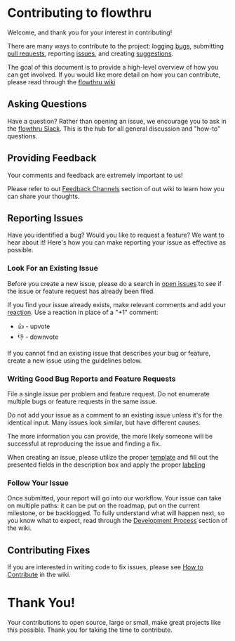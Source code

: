 
# Contributing to flowthru

Welcome, and thank you for your interest in contributing!

There are many ways to contribute to the project: logging [bugs](https://github.com/flow-thru/flowthru/issues/new?assignees=&labels=&template=bug_report.md&title=), submitting [pull requests](https://github.com/flow-thru/flowthru/pulls), reporting [issues](https://github.com/flow-thru/flowthru/issues), and creating [suggestions](https://github.com/flow-thru/flowthru/issues/new?assignees=&labels=&template=feature_request.md&title=).

The goal of this document is to provide a high-level overview of how you can get involved. If you would like more detail on how you can contribute, please read through the [flowthru wiki](https://github.com/flow-thru/flowthru/wiki)

## Asking Questions

Have a question? Rather than opening an issue, we encourage you to ask in the [flowthru Slack](https://join.slack.com/t/flowthru/shared_invite/enQtNjYxMDM2Nzc5NDkzLTJiZTU0NGQ0ZTc0NjRjNDMxNDY4ODU0YzA4MTUwZTU5YmMyZTAyZmFiMjY4ZWFkNzI5MDYxMTUyMTY0Mjc3MTQ). This is the hub for all general discussion and "how-to" questions.

## Providing Feedback

Your comments and feedback are extremely important to us!

Please refer to out [Feedback Channels](https://github.com/flow-thru/flowthru/wiki/Feedback-Channels) section of out wiki to learn how you can share your thoughts.

## Reporting Issues

Have you identified a bug? Would you like to request a feature? We want to hear about it! Here's how you can make reporting your issue as effective as possible.

### Look For an Existing Issue

Before you create a new issue, please do a search in [open issues](https://github.com/Microsoft/vscode/issues) to see if the issue or feature request has already been filed.

If you find your issue already exists, make relevant comments and add your [reaction](https://github.com/blog/2119-add-reactions-to-pull-requests-issues-and-comments). Use a reaction in place of a "+1" comment:

* 👍 - upvote
* 👎 - downvote

If you cannot find an existing issue that describes your bug or feature, create a new issue using the guidelines below.

### Writing Good Bug Reports and Feature Requests

File a single issue per problem and feature request. Do not enumerate multiple bugs or feature requests in the same issue.

Do not add your issue as a comment to an existing issue unless it's for the identical input. Many issues look similar, but have different causes.

The more information you can provide, the more likely someone will be successful at reproducing the issue and finding a fix.

When creating an issue, please utilize the proper [template](https://github.com/flow-thru/flowthru/issues/new/choose) and fill out the presented fields in the description box and apply the proper [labeling](https://github.com/flow-thru/flowthru/wiki/Issue-Tracking)

### Follow Your Issue

Once submitted, your report will go into our workflow. Your issue can take on multiple paths: it can be put on the roadmap, put on the current milestone, or be backlogged. To fully understand what will happen next, so you know what to expect, read through the [Development Process](https://github.com/flow-thru/flowthru/wiki/Development-Process) section of the wiki.

## Contributing Fixes

If you are interested in writing code to fix issues,
please see [How to Contribute](https://github.com/Microsoft/vscode/wiki/How-to-Contribute) in the wiki.

# Thank You!

Your contributions to open source, large or small, make great projects like this possible. Thank you for taking the time to contribute.

